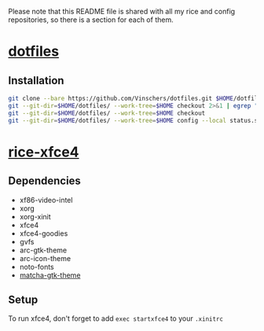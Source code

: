 Please note that this README file is shared with all my rice and config repositories, so there is a section for each of them.

# [dotfiles](https://github.com/Vinschers/dotfiles)
## Installation

```sh
git clone --bare https://github.com/Vinschers/dotfiles.git $HOME/dotfiles
git --git-dir=$HOME/dotfiles/ --work-tree=$HOME checkout 2>&1 | egrep "\s+\." | awk {'print $1'} | xargs -I{} rm $HOME/{}
git --git-dir=$HOME/dotfiles/ --work-tree=$HOME checkout
git --git-dir=$HOME/dotfiles/ --work-tree=$HOME config --local status.showUntrackedFiles no
```

# [rice-xfce4](https://github.com/Vinschers/rice-xfce4)
## Dependencies
- xf86-video-intel
- xorg
- xorg-xinit
- xfce4
- xfce4-goodies
- gvfs
- arc-gtk-theme
- arc-icon-theme
- noto-fonts
- [matcha-gtk-theme](https://vinceliuice.github.io/theme-matcha.html)

## Setup
To run xfce4, don't forget to add `exec startxfce4` to your `.xinitrc`
